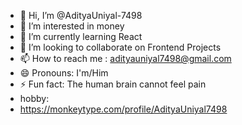 - 👋 Hi, I’m @AdityaUniyal-7498
- 👀 I’m interested in money
- 🌱 I’m currently learning React
- 💞️ I’m looking to collaborate on Frontend Projects
- 📫 How to reach me : adityauniyal7498@gmail.com
- 😄 Pronouns: I'm/Him
- ⚡ Fun fact: The human brain cannot feel pain
- hobby:
- https://monkeytype.com/profile/AdityaUniyal7498

<!---
AdityaUniyal-7498/AdityaUniyal-7498 is a ✨ special ✨ repository because its `README.md` (this file) appears on your GitHub profile.
You can click the Preview link to take a look at your changes.
--->
